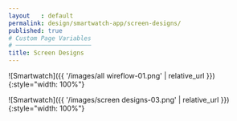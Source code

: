 ```yaml
---
layout   : default
permalink: design/smartwatch-app/screen-designs/
published: true
# Custom Page Variables
# ─────────────────────
title: Screen Designs
---
```



![Smartwatch]({{ '/images/all wireflow-01.png' | relative_url }}){:style="width: 100%"}

![Smartwatch]({{ '/images/screen designs-03.png' | relative_url }}){:style="width: 100%"}